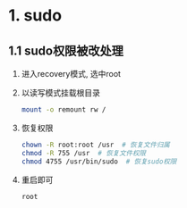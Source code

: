 # 1. sudo

## 1.1 sudo权限被改处理

1. 进入recovery模式, 选中root

2. 以读写模式挂载根目录

   ```bash
   mount -o remount rw /
   ```

3. 恢复权限

   ```bash
   chown -R root:root /usr  # 恢复文件归属
   chmod -R 755 /usr  # 恢复文件权限
   chmod 4755 /usr/bin/sudo  # 恢复sudo权限
   ```

4. 重启即可

   ```bash
   root
   ```

   